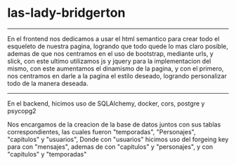 # las-lady-bridgerton

--------

En el frontend nos dedicamos a usar el html semantico para crear todo el esqueleto de nuestra pagina, logrando que todo quede lo mas claro posible, ademas de que nos centramos en el uso de bootstrap, mediante urls, y slick, con este ultimo utilizamos js y jquery para la implementacion del mismo, con este aumentamos el dinamismo de la pagina, y con el primero, nos centramos en darle a la pagina el estilo deseado, logrando personalizar todo de la manera deseada.

----

En el backend, hicimos uso de SQLAlchemy, docker, cors, postgre y psycopg2

Nos encargamos de la creacion de la base de datos juntos con sus tablas correspondientes, las cuales fueron "temporadas", "Personajes", "capitulos" y "usuarios", Donde con "usuarios" hicimos uso del forgeing key para con "mensajes", ademas de con "capitulos" y "personajes", y con "capitulos" y "temporadas"
